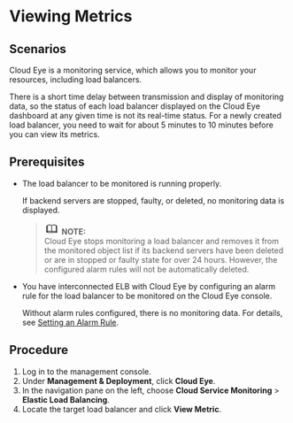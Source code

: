 # Viewing Metrics<a name="EN-US_TOPIC_0107378003"></a>

## Scenarios<a name="en-us_topic_0107076897_section55018171144953"></a>

Cloud Eye is a monitoring service, which allows you to monitor your resources, including load balancers.

There is a short time delay between transmission and display of monitoring data, so the status of each load balancer displayed on the Cloud Eye dashboard at any given time is not its real-time status. For a newly created load balancer, you need to wait for about 5 minutes to 10 minutes before you can view its metrics.

## Prerequisites<a name="en-us_topic_0107076897_section13866854145025"></a>

-   The load balancer to be monitored is running properly.

    If backend servers are stopped, faulty, or deleted, no monitoring data is displayed. 

    >![](public_sys-resources/icon-note.gif) **NOTE:**   
    >Cloud Eye stops monitoring a load balancer and removes it from the monitored object list if its backend servers have been deleted or are in stopped or faulty state for over 24 hours. However, the configured alarm rules will not be automatically deleted.  

-   You have interconnected ELB with Cloud Eye by configuring an alarm rule for the load balancer to be monitored on the Cloud Eye console.

    Without alarm rules configured, there is no monitoring data. For details, see  [Setting an Alarm Rule](setting-an-alarm-rule.md).


## Procedure<a name="en-us_topic_0107076897_section12778912145219"></a>

1.  Log in to the management console.
2.  Under  **Management & Deployment**, click  **Cloud Eye**.
3.  In the navigation pane on the left, choose  **Cloud Service Monitoring**  \>  **Elastic Load Balancing**.
4.  Locate the target load balancer and click  **View Metric**.

